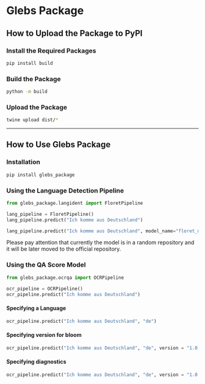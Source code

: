 # Glebs Package

## How to Upload the Package to PyPI

### Install the Required Packages
```sh
pip install build
```

### Build the Package
```sh
python -m build
```

### Upload the Package
```sh
twine upload dist/*
```

---

## How to Use Glebs Package

### Installation
```sh
pip install glebs_package
```

### Using the Language Detection Pipeline
```python
from glebs_package.langident import FloretPipeline

lang_pipeline = FloretPipeline()
lang_pipeline.predict("Ich komme aus Deutschland")

lang_pipeline.predict("Ich komme aus Deutschland", model_name="floret_model.bin", repo_id="Maslionoksudo_pipelines", revision="main")
```
Please pay attention that currently the model is in a random repository and it will be later moved to the official repository.

### Using the QA Score Model
```python
from glebs_package.ocrqa import OCRPipeline

ocr_pipeline = OCRPipeline()
ocr_pipeline.predict("Ich komme aus Deutschland")
```

#### Specifying a Language
```python
ocr_pipeline.predict("Ich komme aus Deutschland", "de")
```

#### Specifying version for bloom
```python
ocr_pipeline.predict("Ich komme aus Deutschland", "de", version = "1.0.6")
```

#### Specifying diagnostics
```python
ocr_pipeline.predict("Ich komme aus Deutschland", "de", version = "1.0.6", diagnostics = True)
```